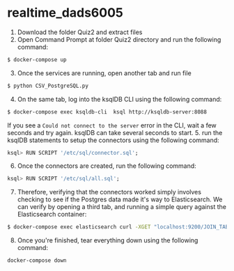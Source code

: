 # realtime_dads6005
1. Download the folder Quiz2 and extract files
2. Open Command Prompt at folder Quiz2 directory and run the following command:
```sh
$ docker-compose up
```
3. Once the services are running, open another tab and run file 
```sh
$ python CSV_PostgreSQL.py
```
4. On the same tab, log into the ksqlDB CLI using the following command:
```sh
$ docker-compose exec ksqldb-cli  ksql http://ksqldb-server:8088
```
If you see a `Could not connect to the server` error in the CLI, wait a few seconds and try again. ksqlDB can take several seconds to start.
5. run the ksqlDB statements to setup the connectors using the following command:
```sql
ksql> RUN SCRIPT '/etc/sql/connector.sql';
```
6. Once the connectors are created, run the following command:
```sql
ksql> RUN SCRIPT '/etc/sql/all.sql';
```
7. Therefore, verifying that the connectors worked simply involves checking to see if the Postgres data made it's way to Elasticsearch. We can verify by opening a third tab, and running a simple query against the Elasticsearch container:
```sh
$ docker-compose exec elasticsearch curl -XGET "localhost:9200/JOIN_TABLE/_search?format=json&pretty"
```
8. Once you're finished, tear everything down using the following command:
```sh
docker-compose down
```
